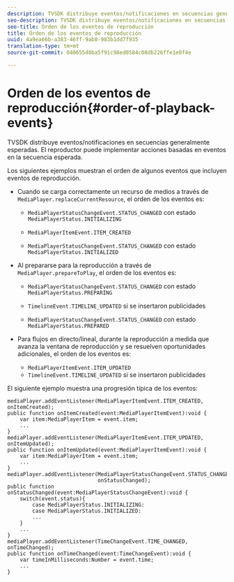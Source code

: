 ```yaml
---
description: TVSDK distribuye eventos/notificaciones en secuencias generalmente esperadas. El reproductor puede implementar acciones basadas en eventos en la secuencia esperada.
seo-description: TVSDK distribuye eventos/notificaciones en secuencias generalmente esperadas. El reproductor puede implementar acciones basadas en eventos en la secuencia esperada.
seo-title: Orden de los eventos de reproducción
title: Orden de los eventos de reproducción
uuid: 4a9ea66b-a383-46ff-9ab8-983b1dd7f935
translation-type: tm+mt
source-git-commit: 040655d8ba5f91c98ed0584c08db226ffe1e0f4e

---
```



# Orden de los eventos de reproducción{#order-of-playback-events}

TVSDK distribuye eventos/notificaciones en secuencias generalmente esperadas. El reproductor puede implementar acciones basadas en eventos en la secuencia esperada.

<!--<a id="section_6E34A6C7936245D88DEB3315DA64598B"></a>-->

Los siguientes ejemplos muestran el orden de algunos eventos que incluyen eventos de reproducción.

* Cuando se carga correctamente un recurso de medios a través de `MediaPlayer.replaceCurrentResource`, el orden de los eventos es:

   * `MediaPlayerStatusChangeEvent.STATUS_CHANGED` con estado `MediaPlayerStatus.INITIALIZING`

   * `MediaPlayerItemEvent.ITEM_CREATED`
   * `MediaPlayerStatusChangeEvent.STATUS_CHANGED` con estado `MediaPlayerStatus.INITIALIZED`

* Al prepararse para la reproducción a través de `MediaPlayer.prepareToPlay`, el orden de los eventos es:

   * `MediaPlayerStatusChangeEvent.STATUS_CHANGED` con estado `MediaPlayerStatus.PREPARING`

   * `TimelineEvent.TIMELINE_UPDATED` si se insertaron publicidades
   * `MediaPlayerStatusChangeEvent.STATUS_CHANGED` con estado `MediaPlayerStatus.PREPARED`

* Para flujos en directo/lineal, durante la reproducción a medida que avanza la ventana de reproducción y se resuelven oportunidades adicionales, el orden de los eventos es:

   * `MediaPlayerItemEvent.ITEM_UPDATED`
   * `TimelineEvent.TIMELINE_UPDATED` si se insertaron publicidades

<!--<a id="section_76C13548AF934868B70757CA5489E516"></a>-->

El siguiente ejemplo muestra una progresión típica de los eventos:

```
mediaPlayer.addEventListener(MediaPlayerItemEvent.ITEM_CREATED, onItemCreated); 
public function onItemCreated(event:MediaPlayerItemEvent):void { 
    var item:MediaPlayerItem = event.item; 
    ... 
} 
mediaPlayer.addEventListener(MediaPlayerItemEvent.ITEM_UPDATED, onItemUpdated); 
public function onItemUpdated(event:MediaPlayerItemEvent):void { 
    var item:MediaPlayerItem = event.item; 
    ... 
} 
mediaPlayer.addEventListener(MediaPlayerStatusChangeEvent.STATUS_CHANGED,  
                             onStatusChanged); 
public function onStatusChanged(event:MediaPlayerStatusChangeEvent):void { 
    switch(event.status){ 
        case MediaPlayerStatus.INITIALIZING: 
        case MediaPlayerStatus.INITIALIZED: 
        ... 
    } 
    ... 
} 
mediaPlayer.addEventListener(TimeChangeEvent.TIME_CHANGED, onTimeChanged); 
public function onTimeChanged(event:TimeChangeEvent):void { 
    var timeInMilliseconds:Number = event.time; 
    ... 
}
```

